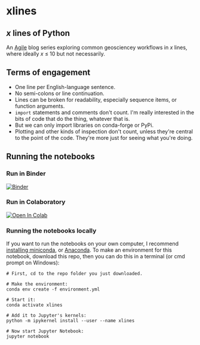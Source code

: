 # xlines

## *x* lines of Python

An [Agile](http://www.agilescientific.com/) blog series exploring common geosciencey workflows in *x* lines, where ideally *x* &le; 10 but not necessarily.

## Terms of engagement

- One line per English-language sentence.
- No semi-colons or line continuation.
- Lines can be broken for readability, especially sequence items, or function arguments.
- `import` statements and comments don't count. I'm really interested in the bits of code that do the thing, whatever that is.
- But we can only import libraries on conda-forge or PyPi.
- Plotting and other kinds of inspection don't count, unless they're central to the point of the code. They're more just for seeing what you're doing.

## Running the notebooks

### Run in Binder

[![Binder](https://mybinder.org/badge_logo.svg)](https://mybinder.org/v2/gh/agile-geoscience/xlines/master?filepath=notebooks)


### Run in Colaboratory

[![Open In Colab](https://colab.research.google.com/assets/colab-badge.svg)](https://colab.research.google.com/github/agile-geoscience/xlines)


### Running the notebooks locally

If you want to run the notebooks on your own computer, I recommend [installing miniconda](https://conda.io/en/latest/miniconda.html), or  [Anaconda](https://www.anaconda.com/distribution/). To make an environment for this notebook, download this repo, then you can do this in a terminal (or cmd prompt on Windows):

    # First, cd to the repo folder you just downloaded.

    # Make the environment:
    conda env create -f environment.yml
    
    # Start it:
    conda activate xlines

    # Add it to Jupyter's kernels:
    python -m ipykernel install --user --name xlines

    # Now start Jupyter Notebook:
    jupyter notebook

##